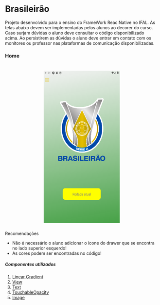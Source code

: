 # Brasileirão

Projeto desenvolvido para o ensino do FrameWork Reac Native no IFAL. As telas abaixo devem ser implementadas pelos alunos ao decorer do curso. Caso surjam dúvidas o aluno deve consultar o código disponibilizado acima.
Ao persistirem as dúvidas o aluno deve entrar em contato com os monitores ou professor nas plataformas de comunicação disponibilizadas.

### Home

<h1 align="center">
 <img src="https://github.com/ViniciusCortez0202/brasileirao/blob/main/assets/home.png" width="250px" alt="Tela Home" height="500px" style="align: center"/>
</h1>

Recomendações 

* Não é necessário o aluno adicionar o ícone do drawer que se encontra no lado superior esquerdo!
* As cores podem ser encontradas no código!


##### Componentes utilizados
 1. [Linear Gradient](https://docs.expo.dev/versions/latest/sdk/linear-gradient/)
 2. [View](https://reactnative.dev/docs/view)
 3. [Text](https://reactnative.dev/docs/text)
 4. [TouchableOpacity](https://reactnative.dev/docs/touchableopacity)
 5. [Image](https://reactnative.dev/docs/image)
